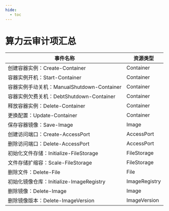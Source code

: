 ```yaml
---
hide:
  - toc
---
```


# 算力云审计项汇总

| 事件名称 | 资源类型 |
| ------- | ------ |
| 创建容器实例：Create-Container | Container |
| 容器实例开机：Start-Container | Container |
| 容器实例手动关机：ManualShutdown-Container | Container |
| 容器实例欠费关机：DebtShutdown-Container | Container |
| 释放容器实例：Delete-Container | Container |
| 更换配置：Update-Container | Container |
| 保存容器镜像：Save-Image | Image |
| 创建访问端口：Create-AccessPort  | AccessPort |
| 删除访问端口：Delete-AccessPort | AccessPort |
| 初始化文件存储：Initialize-FileStorage | FileStorage |
| 文件存储扩缩容：Scale-FileStorage | FileStorage |
| 删除文件：Delete-File | File |
| 初始化镜像仓库：Initialize-ImageRegistry | ImageRegistry |
| 删除镜像：Delete-Image | Image |
| 删除镜像版本：Delete-ImageVersion | ImageVersion |
